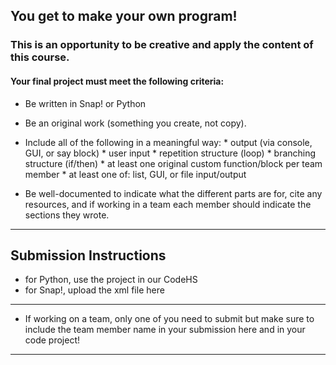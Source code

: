 ## You get to make your own program!

### This is an opportunity to be creative and apply the content of this course.

#### Your final project must meet the following criteria:

- Be written in Snap! or Python
- Be an original work (something you create, not copy).
- Include all of the following in a meaningful way:
      * output (via console, GUI, or say block)
      * user input
      * repetition structure (loop)
      * branching structure (if/then)
      * at least one original custom function/block per team member
      * at least one of: list, GUI, or file input/output

- Be well-documented to indicate what the different parts are for, cite any resources, and if working in a team each member should indicate the sections they wrote.
---
Submission Instructions
---
  - for Python, use the project in our CodeHS
  - for Snap!, upload the xml file here
---
- If working on a team, only one of you need to submit but make sure to include the team member name in your submission here and in your code project!
---
